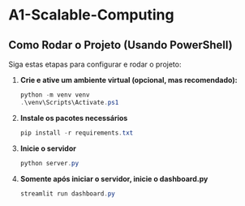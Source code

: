 # A1-Scalable-Computing

## Como Rodar o Projeto (Usando PowerShell)

Siga estas etapas para configurar e rodar o projeto:

1. **Crie e ative um ambiente virtual (opcional, mas recomendado):**
   ```powershell
   python -m venv venv
   .\venv\Scripts\Activate.ps1
2. **Instale os pacotes necessários**
    ```powershell
    pip install -r requirements.txt
3. **Inicie o servidor**
    ```powershell
    python server.py
4. **Somente após iniciar o servidor, inicie o dashboard.py**
    ```powershell
    streamlit run dashboard.py
